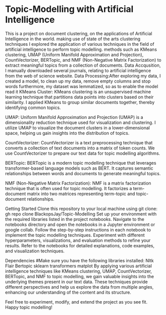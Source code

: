 # Topic-Modelling with Artificial Intelligence 
This is a project on document clustering, on the applications of Artificial Intelligence in the world. making use of state of the arts clustering techniques
I explored the application of various techniques in the field of artificial intelligence to perform topic modelling. methods such as KMeans clustering, UMAP (Uniform Manifold Approximation and Projection), CountVectorizer, BERTopic, and NMF (Non-Negative Matrix Factorization) to extract meaningful topics from a collection of documents.
Data Accqusition, I manually downloaded several journals, relating to artificial intelligence from the web of science website.
Data Processing:After exploring my data, I created a model, to clean up my data, remove empty columns and stop words furthermore, my dataset was lemmatized, so as to enable the model read it 
KMeans Cluster: KMeans clustering is an unsupervised machine learning technique that partitions data points into clusters based on their similarity. I applied KMeans to group similar documents together, thereby identifying common topics.

UMAP: Uniform Manifold Approximation and Projection (UMAP) is a dimensionality reduction technique used for visualization and clustering. I utilize UMAP to visualize the document clusters in a lower-dimensional space, helping us gain insights into the distribution of topics.

CountVectorizer: CountVectorizer is a text preprocessing technique that converts a collection of text documents into a matrix of token counts. We use CountVectorizer to prepare our text data for topic modelling algorithms.

BERTopic: BERTopic is a modern topic modelling technique that leverages transformer-based language models such as BERT. It captures semantic relationships between words and documents to generate meaningful topics.

NMF (Non-Negative Matrix Factorization): NMF is a matrix factorization technique that is often used for topic modelling. It factorizes a term-document matrix into two matrices representing term-topic and topic-document relationships.

 Getting Started
Clone this repository to your local machine using git clone: gh repo clone BlackopsJay/Topic-Modelling
Set up your environment with the required libraries listed in the project notebooks.
Navigate to the notebooks directory and open the notebooks in a Jupyter environment or google collab.
Follow the step-by-step instructions in each notebook to implement the topic modelling techniques.
Experiment with different hyperparameters, visualizations, and evaluation methods to refine your results.
Refer to the notebooks for detailed explanations, code examples, and visualization techniques.

Dependencies
#Make sure you have the following libraries installed:
Nltk
Flair
Bertopic
sklearn
transformers 
matplot
By applying various artificial intelligence techniques like KMeans clustering, UMAP, CountVectorizer, BERTopic, and NMF to topic modelling, we gain valuable insights into the underlying themes present in our text data. These techniques provide different perspectives and help us explore the data from multiple angles, enhancing our understanding of the content and its structure.

Feel free to experiment, modify, and extend the project as you see fit. Happy topic modelling!
